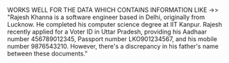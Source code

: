 WORKS WELL FOR THE DATA WHICH CONTAINS INFORMATION LIKE ->>
  "Rajesh Khanna is a software engineer based in Delhi, originally from Lucknow. He completed his computer science degree at IIT Kanpur. 
  Rajesh recently applied for a Voter ID in Uttar Pradesh, providing his Aadhaar number 456789012345, Passport number LKO901234567, and his mobile number 9876543210. 
  However, there's a discrepancy in his father's name between these documents."
